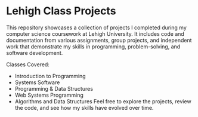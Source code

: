 # Lehigh Class Projects
This repository showcases a collection of projects I completed during my computer science coursework at Lehigh University. It includes code and documentation from various assignments, group projects, and independent work that demonstrate my skills in programming, problem-solving, and software development.

Classes Covered:
- Introduction to Programming
- Systems Software
- Programming & Data Structures
- Web Systems Programming
- Algorithms and Data Structures
Feel free to explore the projects, review the code, and see how my skills have evolved over time.
